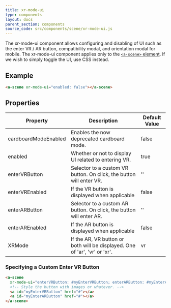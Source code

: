 ```yaml
---
title: xr-mode-ui
type: components
layout: docs
parent_section: components
source_code: src/components/scene/xr-mode-ui.js
---
```


The xr-mode-ui component allows configuring and disabling of UI such as the enter VR / AR button, compatibility
modal, and orientation modal for mobile. The xr-mode-ui component applies only
to the [`<a-scene>` element][scene]. If we wish to simply toggle the UI, use CSS instead.


## Example

```html
<a-scene xr-mode-ui="enabled: false"></a-scene>
```

## Properties

| Property      | Description                                                         | Default Value |
|-----------------------|---------------------------------------------------------------------|---------------|
| cardboardModeEnabled  | Enables the now deprecated cardboard mode.                          | false         |
| enabled               | Whether or not to display UI related to entering VR.                | true          |
| enterVRButton         | Selector to a custom VR button. On click, the button will enter VR. | ''            |
| enterVREnabled        | If the VR button is displayed when applicable                       | false         |
| enterARButton         | Selector to a custom AR button. On click, the button will enter AR. | ''            |
| enterAREnabled        | If the AR button is displayed when applicable                       | false         |
| XRMode                | If the AR, VR button or both will be displayed.  One of 'ar', 'vr' or 'xr'.| vr            |

### Specifying a Custom Enter VR Button

```html
<a-scene
  xr-mode-ui="enterVRButton: #myEnterVRButton; enterARButton: #myEnterARButton">
  <!-- Style the button with images or whatever. -->
  <a id="myEnterVRButton" href="#"></a>
  <a id="myEnterARButton" href="#"></a>
</a-scene>
```

[scene]: ../core/scene.md
